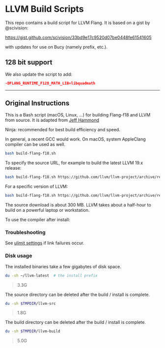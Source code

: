 # LLVM Build Scripts

This repo contains a build script for LLVM Flang. It is based on a gist by
@scivision:

https://gist.github.com/scivision/33bd9e17c9520d07be0448fe61541605

with updates for use on Bucy (namely prefix, etc.).

## 128 bit support

We also update the script to add:

```cmake
-DFLANG_RUNTIME_F128_MATH_LIB=libquadmath
```


---

## Original Instructions

This is a Bash script (macOS, Linux, ...) for building Flang-f18 and LLVM from source.
It is adapted from [Jeff Hammond](https://github.com/jeffhammond/HPCInfo/blob/master/buildscripts/llvm-git.sh)

Ninja: recommended for best build efficiency and speed.

In general, a recent GCC would work.
On macOS, system AppleClang compiler can be used as well.

```sh
bash build-flang-f18.sh
```

To specify the source URL, for example to build the latest LLVM 19.x release:

```sh
bash build-flang-f18.sh https://github.com/llvm/llvm-project/archive/refs/heads/release/19.x.zip
```

For a specific version of LLVM:

```sh
bash build-flang-f18.sh https://github.com/llvm/llvm-project/archive/refs/tags/llvmorg-19.1.0-rc1.zip
```

The source download is about 300 MB.
LLVM takes about a half-hour to build on a powerful laptop or workstation.

To use the compiler after install:

### Troubleshooting

See [ulimit settings](https://gist.github.com/scivision/33bd9e17c9520d07be0448fe61541605?permalink_comment_id=5048103#gistcomment-5048103) if link failures occur.

### Disk usage

The installed binaries take a few gigabytes of disk space.

```sh
du -sh ~/llvm-latest  # the install prefix
```

> 3.3G

The source directory can be deleted after the build / install is complete.

```sh
du -sh $TMPDIR/llvm-src
```

> 1.8G

The build directory can be deleted after the build / install is complete.

```sh
du -sh $TMPDIR/llvm-build
```

> 5.0G
